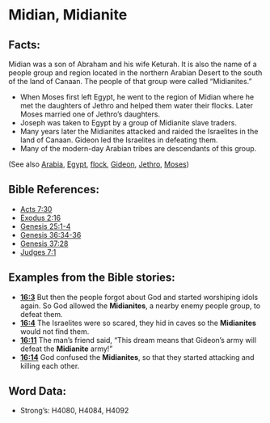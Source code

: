 # Midian, Midianite

## Facts:

Midian was a son of Abraham and his wife Keturah. It is also the name of a people group and region located in the northern Arabian Desert to the south of the land of Canaan. The people of that group were called “Midianites.”

* When Moses first left Egypt, he went to the region of Midian where he met the daughters of Jethro and helped them water their flocks. Later Moses married one of Jethro’s daughters.
* Joseph was taken to Egypt by a group of Midianite slave traders.
* Many years later the Midianites attacked and raided the Israelites in the land of Canaan. Gideon led the Israelites in defeating them.
* Many of the modern-day Arabian tribes are descendants of this group.

(See also [Arabia](../names/arabia.md), [Egypt](../names/egypt.md), [flock](../other/flock.md), [Gideon](../names/gideon.md), [Jethro](../names/jethro.md), [Moses](../names/moses.md))

## Bible References:

* [Acts 7:30](rc://en/tn/help/act/07/30)
* [Exodus 2:16](rc://en/tn/help/exo/02/16)
* [Genesis 25:1-4](rc://en/tn/help/gen/25/01)
* [Genesis 36:34-36](rc://en/tn/help/gen/36/34)
* [Genesis 37:28](rc://en/tn/help/gen/37/28)
* [Judges 7:1](rc://en/tn/help/jdg/07/1)

## Examples from the Bible stories:

* __[16:3](rc://en/tn/help/obs/16/03)__ But then the people forgot about God and started worshiping idols again. So God allowed the __Midianites__, a nearby enemy people group, to defeat them.
* __[16:4](rc://en/tn/help/obs/16/04)__ The Israelites were so scared, they hid in caves so the __Midianites__ would not find them.
* __[16:11](rc://en/tn/help/obs/16/11)__ The man’s friend said, “This dream means that Gideon’s army will defeat the __Midianite__ army!”
* __[16:14](rc://en/tn/help/obs/16/14)__ God confused the __Midianites__, so that they started attacking and killing each other.

## Word Data:

* Strong’s: H4080, H4084, H4092

